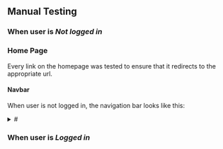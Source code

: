 ## Manual Testing

### When user is *Not logged in*

### Home Page
Every link on the homepage was tested to ensure that it redirects to the appropriate url.

#### Navbar

When user is not logged in, the navigation bar looks like this:
<details><summary>#</summary>
<img src="" >
</details>



### When user is *Logged in*